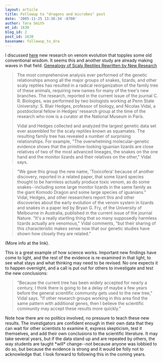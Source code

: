 ```yaml
---
layout: article
title: Followup to "dragons and microbes" post
date: '2005-11-25 13:36:34 -0700'
author: Tara Smith
mt_id: 1630
blog_id: 2
post_id: 1630
basename: followup_to_dra
---
```

<img src="http://www.science.psu.edu/alert/photos/miscphotos/Hedges/IguanaHead-Cyclura-FernandezSmall.jpg" alt="" style="float:left;" />I discussed [here](http://www.pandasthumb.org/archives/2005/11/of_dragons_and.html)  new research on venom evolution that topples some old conventional wisdom.  It seems this and another study are already making waves in that field.  [Genealogy of Scaly Reptiles Rewritten by New Research](http://www.science.psu.edu/alert/Hedges11-2005.htm)<img src="http://www.science.psu.edu/alert/photos/miscphotos/Hedges/Gonyosomawitheggtooth72.jpg" alt="" style="float:right;" />


> The most comprehensive analysis ever performed of the genetic relationships among all the major groups of snakes, lizards, and other scaly reptiles has resulted in a radical reorganization of the family tree of these animals, requiring new names for many of the tree's new branches. The research, reported in the current issue of the journal C. R. Biologies, was performed by two biologists working at Penn State University: S. Blair Hedges, professor of biology, and Nicolas Vidal, a postdoctoral fellow in Hedges' research group at the time of the research who now is a curator at the National Museum in Paris.
> 
> Vidal and Hedges collected and analyzed the largest genetic data set ever assembled for the scaly reptiles known as squamates. The resulting family tree has revealed a number of surprising relationships. For example, "The overwhelming molecular-genetic evidence shows that the primitive-looking iguanian lizards are close relatives of two of the most advanced lineages, the snakes on the one hand and the monitor lizards and their relatives on the other," Vidal says.

> "We gave this group the new name, 'Toxicofera' because of another discovery, reported in a related paper, that some lizard species thought to be harmless actually produce toxic venom, as do some snakes--including some large monitor lizards in the same family as the giant Komodo Dragon and some large species of iguanians." Vidal, Hedges, and other researchers report this and other discoveries about the early evolution of the venom system in lizards and snakes in a paper led by Bryan G. Fry, of the University of Melbourne in Australia, published in the current issue of the journal Nature. "It's a really startling thing that so many supposedly harmless lizards actually are venomous," Vidal comments, "but their sharing of this characteristic makes sense now that our genetic studies have shown how closely they are related."

(More info at the link).

<img src="http://www.science.psu.edu/alert/photos/miscphotos/Hedges/Varanus-kordensis3cSmall.jpg" alt="" style="float:left;" />This is a great example of how science works.  Important new findings have come to light, and the rest of the evidence is re-examined in that light, to see what stays and what thinking may need to be revised.  No one expects it to happen overnight, and a call is put out for others to investigate and test the new conclusions:

> "Because the current tree has been widely accepted for nearly a century, I think there is going to be a delay of maybe a few years before the general scientific community gets used to the new tree," Vidal says. "If other research groups working in this area find the same pattern with additional genes, then I believe the scientific community may accept these results more quickly."

Note how there are no politics involved, no pressure to teach these new results.  The investigators are confident enough in their own data that they can wait for other scientists to examine it, express skepticism, test it themselves, and add their own conclusions to the scientific literature. It may take several years, but if the data stand up and are repeated by others, the way students are taught \*will\* change--not because anyone was lobbied to do so, but because the evidence is strong and it would be folly not to acknowledge that.  I look forward to following this in the coming years.
